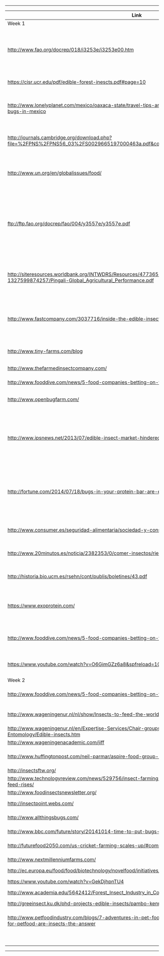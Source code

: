 
---

|**Link** |**Titel**|**tag**|**Author**|**year**|**marks**|
|--- |---|---|---|---|---|
|Week 1||||||
|http://www.fao.org/docrep/018/i3253e/i3253e00.htm|"Edible insects Future prospects for food and feed security"|general, report, insects|FOOD AND AGRICULTURE ORGANIZATION OF THE UNITED NATIONS|2013|-|
|https://cisr.ucr.edu/pdf/edible-forest-inescts.pdf#page=10|Edible forest insect|general, compendium, insects||||
|http://www.lonelyplanet.com/mexico/oaxaca-state/travel-tips-and-articles/the-10-tastiest-insects-and-bugs-in-mexico|The 10 tastiest insects and bugs in Mexico|insects bugs, mexico, article|Lonlyplanet|2014||
|http://journals.cambridge.org/download.php?file=%2FPNS%2FPNS56_03%2FS0029665197000463a.pdf&code=dd7003abddac5e9e3d961c531b3262e2 |Food industry, nutrition and public health |journal, technique, preservation, processing matrix,  |cambridge|1997||
|http://www.un.org/en/globalissues/food/||webpage, summary, food in general, market analysis|UN|||
|ftp://ftp.fao.org/docrep/fao/004/y3557e/y3557e.pdf||food prospects|||Table of content on page 7 , “The projections at a glance” on page 9 (= pages 19-20 on the PDF)|
|http://siteresources.worldbank.org/INTWDRS/Resources/477365-1327599046334/8394679-1327599874257/Pingali-Global_Agricultural_Performance.pdf|“Global agricultural performance : past trends and future prospects”|market analysis, food market, analysis|worldbank|2008||
|http://www.fastcompany.com/3037716/inside-the-edible-insect-industrial-complex|inside-the-edible-insect-industrial-complex|market analysis, USA, technique, price, processing, webpage, article||2015||
|http://www.tiny-farms.com/blog||company, blog, industry contact|tiny-farm|2015||
|http://www.thefarmedinsectcompany.com/||webpage, free , advertising ||||
|http://www.fooddive.com/news/5-food-companies-betting-on-the-bug-business/152338/||webpage, links, TED,||||
|http://www.openbugfarm.com/||webpage, open source, github, Maker||||
|http://www.ipsnews.net/2013/07/edible-insect-market-hindered-by-legal-and-cultural-barriers-in-spain/|edible-insect-market-hindered-by-legal-and-cultural-barriers-in-spain/|Europe, producer, Spain, legal issues||||
|http://fortune.com/2014/07/18/bugs-in-your-protein-bar-are-edible-insects-the-next-food-craze/|bugs-in-your-protein-bar-are-edible-insects-the-next-food-craze/|market analysis, protein, |fortune|||
|http://www.consumer.es/seguridad-alimentaria/sociedad-y-consumo/2015/02/18/221464.php||article, spanish, risk of eating, legal issues, |consumer,es|2015||
|http://www.20minutos.es/noticia/2382353/0/comer-insectos/riesgos-salud/espana-europa/||risk of eating, legal issues, article|20minutos|2015||
|http://historia.bio.ucm.es/rsehn/cont/publis/boletines/43.pdf||article, mexico, market analysis, latin america||||
|https://www.exoprotein.com/||webpage, online shop, real product, example, crickets||||
|http://www.fooddive.com/news/5-food-companies-betting-on-the-bug-business/152338/|5 food companies betting on the bug business|example, market anlysis, article||||
|https://www.youtube.com/watch?v=O6GimGZz6a8&spfreload=10|Marcel Dicke why not eat bugs|TED video||||
|||||||
|Week 2||||||
|http://www.fooddive.com/news/5-food-companies-betting-on-the-bug-business/152338/||competition, processing, technique, ||||
|http://www.wageningenur.nl/nl/show/Insects-to-feed-the-world.htm|Insects to feed the world|academic reference, ||||
|http://www.wageningenur.nl/en/Expertise-Services/Chair-groups/Plant-Sciences/Laboratory-of-Entomology/Edible-insects.htm||"||||
|http://www.wageningenacademic.com/jiff||journal||||
|http://www.huffingtonpost.com/neil-parmar/aspire-food-group-hult-prize_b_3982374.html|article, food, world hunger|huffingtionpost||||
|http://insectsftw.org/||"||||
|http://www.technologyreview.com/news/529756/insect-farming-is-taking-shape-as-demand-for-animal-feed-rises/||article|MIT, technologiereview|||
|http://www.foodinsectsnewsletter.org/||newsletter||||
|http://insectpoint.webs.com/||buisiness development||||
|http://www.allthingsbugs.com/||cricket flour company||||
|http://www.bbc.com/future/story/20141014-time-to-put-bugs-on-the-menu||Movie, documentary|BBC|||
|http://futurefood2050.com/us-cricket-farming-scales-up/#comment-11454||tinyfarms, article||||
|http://www.nextmillenniumfarms.com/||food problem, hunger||||
|http://ec.europa.eu/food/food/biotechnology/novelfood/initiatives_en.htm||legal issues||||
|https://www.youtube.com/watch?v=GekDjhpnTU4||food problem, hunger||||
|http://www.academia.edu/5642412/Forest_Insect_Industry_in_Collaborative_Forest_Management_An_Overview||||||
|http://greeinsect.ku.dk/phd-projects-edible-insects/pambo-kennedy-otieno/||academic reference, ||||
|http://www.petfoodindustry.com/blogs/7-adventures-in-pet-food/post/4661-alternative-protein-sources-for-petfood-are-insects-the-answer||pet food, protein, market analysis||||
|||||||
|||||||
|||||||
|||||||
|||||||
|||||||
|||||||
|||||||










---

